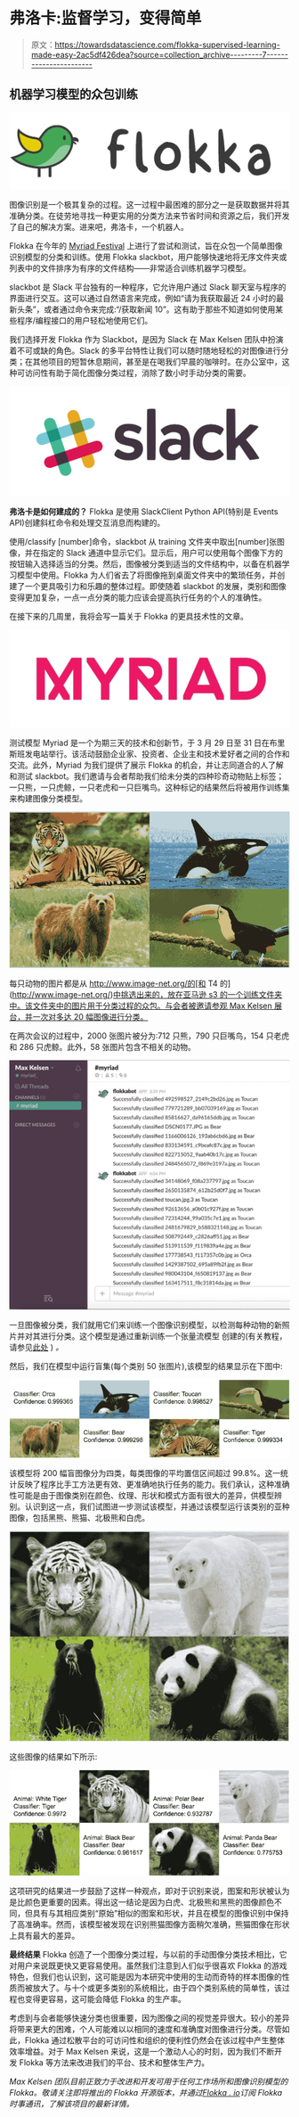 # 弗洛卡:监督学习，变得简单

> 原文：<https://towardsdatascience.com/flokka-supervised-learning-made-easy-2ac5df426dea?source=collection_archive---------7----------------------->

## 机器学习模型的众包训练

![](img/2b39df8447631fd6a5754c392715306e.png)

图像识别是一个极其复杂的过程。这一过程中最困难的部分之一是获取数据并将其准确分类。在徒劳地寻找一种更实用的分类方法来节省时间和资源之后，我们开发了自己的解决方案。进来吧，弗洛卡，一个机器人。

Flokka 在今年的 [Myriad Festival](http://www.myriad.live/) 上进行了尝试和测试，旨在众包一个简单图像识别模型的分类和训练。使用 Flokka slackbot，用户能够快速地将无序文件夹或列表中的文件排序为有序的文件结构——非常适合训练机器学习模型。

slackbot 是 Slack 平台独有的一种程序，它允许用户通过 Slack 聊天室与程序的界面进行交互。这可以通过自然语言来完成，例如“请为我获取最近 24 小时的最新头条”，或者通过命令来完成:“/获取新闻 10”。这有助于那些不知道如何使用某些程序/编程接口的用户轻松地使用它们。

我们选择开发 Flokka 作为 Slackbot，是因为 Slack 在 Max Kelsen 团队中扮演着不可或缺的角色。Slack 的多平台特性让我们可以随时随地轻松的对图像进行分类；在其他项目的短暂休息期间，甚至是在喝我们早晨的咖啡时。在办公室中，这种可访问性有助于简化图像分类过程，消除了数小时手动分类的需要。

![](img/615daedd281f56a3a6f892e719145cd0.png)

**弗洛卡是如何建成的？** Flokka 是使用 SlackClient Python API(特别是 Events API)创建斜杠命令和处理交互消息而构建的。

使用/classify [number]命令，slackbot 从 training 文件夹中取出[number]张图像，并在指定的 Slack 通道中显示它们。显示后，用户可以使用每个图像下方的按钮输入选择适当的分类。然后，图像被分类到适当的文件结构中，以备在机器学习模型中使用。Flokka 为人们省去了将图像拖到桌面文件夹中的繁琐任务，并创建了一个更具吸引力和乐趣的整体过程。即使随着 slackbot 的发展，类别和图像变得更加复杂，一点一点分类的能力应该会提高执行任务的个人的准确性。

在接下来的几周里，我将会写一篇关于 Flokka 的更具技术性的文章。

![](img/2470a06191d522017c9181196cf0aaa1.png)

测试模型
Myriad 是一个为期三天的技术和创新节，于 3 月 29 日至 31 日在布里斯班发电站举行。该活动鼓励企业家、投资者、企业主和技术爱好者之间的合作和交流。此外，Myriad 为我们提供了展示 Flokka 的机会，并让志同道合的人了解和测试 slackbot。我们邀请与会者帮助我们给未分类的四种珍奇动物贴上标签；一只熊，一只虎鲸，一只老虎和一只巨嘴鸟。这种标记的结果然后将被用作训练集来构建图像分类模型。

![](img/8ce28d13b8dfbf71239645f83c6e50ee.png)

每只动物的图片都是从 http://www.image-net.org/的[和 T4 的](http://www.image-net.org/)[中挑选出来的，放在亚马逊 s3 的一个训练文件夹中。该文件夹中的图片用于分类过程的众包。与会者被邀请参观 Max Kelsen 展台，并一次对多达 20 幅图像进行分类。](http://www.image-net.org/)

在两次会议的过程中，2000 张图片被分为:712 只熊，790 只巨嘴鸟，154 只老虎和 286 只虎鲸。此外，58 张图片包含不相关的动物。

![](img/9a95956ed5411d6ee1e0a280f953432f.png)

一旦图像被分类，我们就用它们来训练一个图像识别模型，以检测每种动物的新照片并对其进行分类。这个模型是通过重新训练一个张量流模型
创建的(有关教程，请参见[此处](https://www.tensorflow.org/tutorials/image_retraining) ) *。*

然后，我们在模型中运行盲集(每个类别 50 张图片),该模型的结果显示在下图中:

![](img/a547aec368b2f4aa81d64824529dd68a.png)

该模型将 200 幅盲图像分为四类，每类图像的平均置信区间超过 99.8%。这一统计反映了程序比手工方法更有效、更准确地执行任务的能力。我们承认，这种准确性可能是由于图像类别在颜色、纹理、形状和模式方面有很大的差异，供模型辨别。认识到这一点，我们试图进一步测试该模型，并通过该模型运行该类别的亚种图像，包括黑熊、熊猫、北极熊和白虎。

![](img/3b2e7e96a8dff2887d1d01a8901b6d03.png)

这些图像的结果如下所示:

![](img/e7f3cd517fa1c3efa5f4b2ae5df79568.png)

这项研究的结果进一步鼓励了这样一种观点，即对于识别来说，图案和形状被认为是比颜色更重要的因素。得出这一结论是因为白虎、北极熊和黑熊的图像颜色不同，但具有与其相应类别“原始”相似的图案和形状，并且在模型的图像识别中保持了高准确率。然而，该模型被发现在识别熊猫图像方面稍欠准确，熊猫图像在形状上具有最大的差异。

**最终结果** Flokka 创造了一个图像分类过程，与以前的手动图像分类技术相比，它对用户来说既更快又更容易使用。虽然我们注意到人们似乎很喜欢 Flokka 的游戏特色，但我们也认识到，这可能是因为本研究中使用的生动而奇特的样本图像的性质而被放大了。与十个或更多类别的系统相比，由于四个类别系统的简单性，该过程也变得更容易，这可能会降低 Flokka 的生产率。

考虑到与会者能够快速分类也很重要，因为图像之间的视觉差异很大。较小的差异将带来更大的困难，个人可能难以以相同的速度和准确度对图像进行分类。尽管如此，Flokka 通过松散平台的可访问性和组织的便利性仍然会在该过程中产生整体效率增益。对于 Max Kelsen 来说，这是一个激动人心的时刻，因为我们不断开发 Flokka 等方法来改进我们的平台、技术和整体生产力。

*Max Kelsen 团队目前正致力于改进和开发可用于任何工作场所和图像识别模型的 Flokka。敬请关注即将推出的 Flokka 开源版本，并通过*[*Flokka . io*](http://flokka.io)*订阅 Flokka 时事通讯，了解该项目的最新详情。*